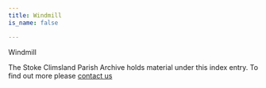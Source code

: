 ```yaml
---
title: Windmill
is_name: false

---
```


Windmill


The Stoke Climsland Parish Archive holds material under this index entry. To find out more please [contact us](/contact/)
